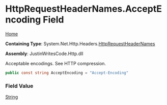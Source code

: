 # HttpRequestHeaderNames\.AcceptEncoding Field

[Home](../../../../README.md)

**Containing Type**: System\.Net\.Http\.Headers\.[HttpRequestHeaderNames](../README.md)

**Assembly**: JustinWritesCode\.Http\.dll

  
Acceptable encodings\. See HTTP compression\.

```csharp
public const string AcceptEncoding = "Accept-Encoding"
```

### Field Value

[String](https://docs.microsoft.com/en-us/dotnet/api/system.string)


